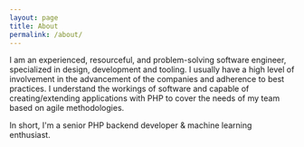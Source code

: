 ```yaml
---
layout: page
title: About
permalink: /about/
---
```


I am an experienced, resourceful, and problem-solving software engineer, specialized in design, development and tooling. I usually have a high level of involvement in the advancement of the companies and adherence to best practices. I understand the workings of software and capable of creating/extending applications with PHP to cover the needs of my team based on agile methodologies.

In short, I'm a senior PHP backend developer & machine learning enthusiast.